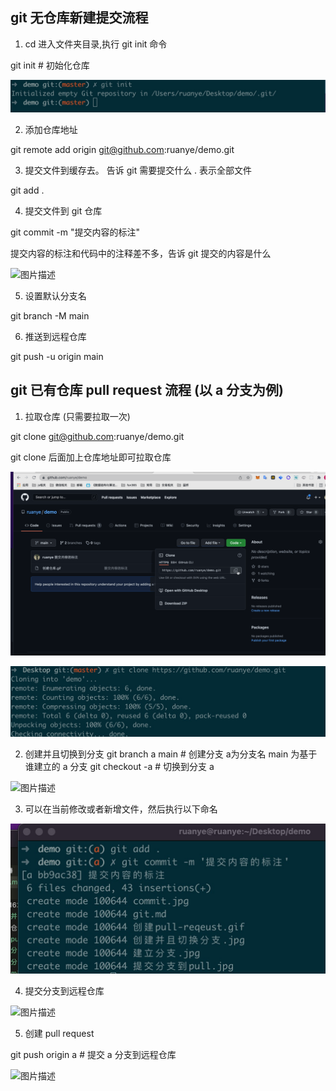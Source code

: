 ## git 无仓库新建提交流程 

1. cd 进入文件夹目录,执行 git init 命令

git init  # 初始化仓库

![图片描述](./初始化.jpg)

2. 添加仓库地址

git remote add origin git@github.com:ruanye/demo.git

3. 提交文件到缓存去。 告诉 git 需要提交什么   . 表示全部文件  

git add . 

4. 提交文件到 git 仓库 

git commit -m "提交内容的标注"    

提交内容的标注和代码中的注释差不多，告诉 git 提交的内容是什么

![图片描述](./commit.jpg)

5. 设置默认分支名 

git branch -M main

6. 推送到远程仓库

git push -u origin main


## git 已有仓库 pull request 流程 (以 a 分支为例)

1. 拉取仓库 (只需要拉取一次)

git clone git@github.com:ruanye/demo.git

git clone 后面加上仓库地址即可拉取仓库 

![图片描述](./拉取仓库.gif)

![图片描述](./拉取仓库命令.jpg)

2. 创建并且切换到分支
git branch a main  # 创建分支 a为分支名  main 为基于谁建立的 a 分支
git checkout -a    # 切换到分支 a

![图片描述](./创建并且切换分支.jpg)

3. 可以在当前修改或者新增文件，然后执行以下命名  
 
![图片描述](./分支commit.jpg)

4. 提交分支到远程仓库

![图片描述](./提交分支到远程仓库.jpg)

5. 创建 pull request 

git push origin a # 提交 a 分支到远程仓库

![图片描述](./创建pull-reqeust.gif)
